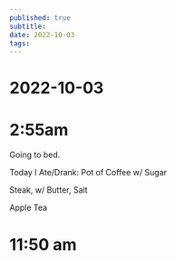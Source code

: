 ```yaml
---
published: true
subtitle: 
date: 2022-10-03
tags: 
---
```

# 2022-10-03
# 2:55am

Going to bed.

Today I Ate/Drank:
Pot of Coffee w/ Sugar

Steak, w/ Butter, Salt

Apple Tea

# 11:50 am
